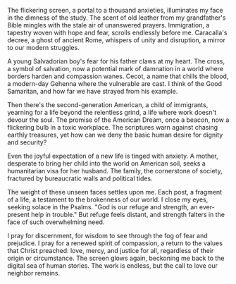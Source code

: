 The flickering screen, a portal to a thousand anxieties, illuminates my face in the dimness of the study. The scent of old leather from my grandfather's Bible mingles with the stale air of unanswered prayers. Immigration, a tapestry woven with hope and fear, scrolls endlessly before me. Caracalla's decree, a ghost of ancient Rome, whispers of unity and disruption, a mirror to our modern struggles.

A young Salvadorian boy's fear for his father claws at my heart. The cross, a symbol of salvation, now a potential mark of damnation in a world where borders harden and compassion wanes. Cecot, a name that chills the blood, a modern-day Gehenna where the vulnerable are cast. I think of the Good Samaritan, and how far we have strayed from his example.

Then there's the second-generation American, a child of immigrants, yearning for a life beyond the relentless grind, a life where work doesn't devour the soul. The promise of the American Dream, once a beacon, now a flickering bulb in a toxic workplace. The scriptures warn against chasing earthly treasures, yet how can we deny the basic human desire for dignity and security?

Even the joyful expectation of a new life is tinged with anxiety. A mother, desperate to bring her child into the world on American soil, seeks a humanitarian visa for her husband. The family, the cornerstone of society, fractured by bureaucratic walls and political tides.

The weight of these unseen faces settles upon me. Each post, a fragment of a life, a testament to the brokenness of our world. I close my eyes, seeking solace in the Psalms. "God is our refuge and strength, an ever-present help in trouble." But refuge feels distant, and strength falters in the face of such overwhelming need.

I pray for discernment, for wisdom to see through the fog of fear and prejudice. I pray for a renewed spirit of compassion, a return to the values that Christ preached: love, mercy, and justice for all, regardless of their origin or circumstance. The screen glows again, beckoning me back to the digital sea of human stories. The work is endless, but the call to love our neighbor remains.